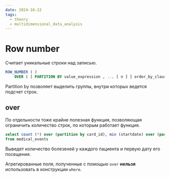 ```yaml
---
date: 2024-10-22
tags:
  - theory
  - multidimensional_data_analysis
---
```

# Row number
Считает уникальные строки над записью.
```sql
ROW_NUMBER ( )   
    OVER ( [ PARTITION BY value_expression , ... [ n ] ] order_by_clause )
```
Partition by позволяет выделить группы, внутри которых ведется подсчет строк.

## over
По отдельности тоже крайне полезная функция, позволяющая ограничить количество строк, по которым работает функция.
```sql
select count (*) over (partition by card_id), min (startdate) over (partition by card_id)
from medical_events
```
Выведет количество болезеней у каждого пациента и первую дату его посещения.

Агрегированные поля, полученные с помощью `over` **нельзя** использовать в конструкции `where`.

